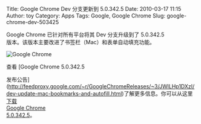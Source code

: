 Title: Google Chrome Dev 分支更新到 5.0.342.5
Date: 2010-03-17 11:15
Author: toy
Category: Apps
Tags: Google, Google Chrome
Slug: google-chrome-dev-503425

Google Chrome 已针对所有平台将其 Dev 分支升级到了 5.0.342.5  
版本。该版本主要改进了书签栏（Mac）和表单自动填充功能。

![Google Chrome](http://i.linuxtoy.org/images/2009/01/chrome.jpg)

查看 [Google Chrome 5.0.342.5  

发布公告](http://feedproxy.google.com/~r/GoogleChromeReleases/~3/JWlLHp1DXzI/dev-update-mac-bookmarks-and-autofill.html)了解更多信息。你可以从这里[下载  
Google Chrome  
5.0.342.5](http://dev.chromium.org/getting-involved/dev-channel)。
